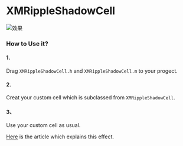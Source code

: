 # XMRippleShadowCell

![效果](https://github.com/tomorOoO/XMRippleShadowCell/blob/master/XMRippleShadowCellDemo/demo.gif)


### How to Use it?

#### 1. 

Drag `XMRippleShadowCell.h` and `XMRippleShadowCell.m` to your progect.

#### 2. 

Creat your custom cell which is subclassed from `XMRippleShadowCell`.

#### 3、

Use your custom cell as usual.


[Here](http://www.tomorjm.com/2016/05/15/%E4%B8%80%E4%B8%AA%E6%B3%A2%E7%BA%B9%E9%98%B4%E5%BD%B1%E7%82%B9%E5%87%BB%E5%92%8C%E9%95%BF%E6%8C%89%E6%95%88%E6%9E%9C%E7%9A%84TableViewCell/) is the article which explains this effect.
